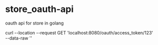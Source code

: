 # store_oauth-api
oauth api for store in golang

curl --location --request GET 'localhost:8080/oauth/access_token/123' \
--data-raw ''